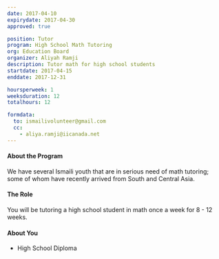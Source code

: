 ```yaml
---
date: 2017-04-10
expirydate: 2017-04-30
approved: true

position: Tutor
program: High School Math Tutoring
org: Education Board
organizer: Aliyah Ramji
description: Tutor math for high school students
startdate: 2017-04-15
enddate: 2017-12-31

hoursperweek: 1
weeksduration: 12
totalhours: 12

formdata:
  to: ismailivolunteer@gmail.com
  cc:
    - aliya.ramji@iicanada.net
---
```


#### About the Program

We have several Ismaili youth that are in serious need of math tutoring; some of whom have recently arrived from South and Central Asia.

#### The Role

You will be tutoring a high school student in math once a week for 8 - 12 weeks.

#### About You

- High School Diploma
